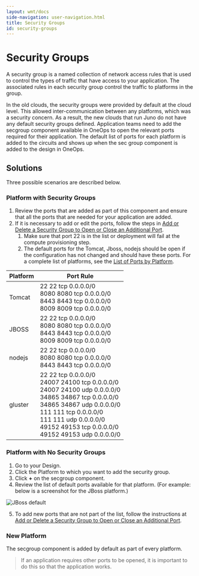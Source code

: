 ```yaml
---
layout: wmt/docs
side-navigation: user-navigation.html
title: Security Groups
id: security-groups
---
```


# Security Groups

A security group is a named collection of network access rules that is used to control the types of traffic that have access to your application. The associated rules in each security group control the traffic to platforms in the group.

In the old clouds, the security groups were provided by default at the cloud level. This allowed inter-communication between any platforms, which was a security concern. As a result, the new clouds that run Juno do not have any default security groups defined. Application teams need to add the secgroup component available in OneOps to open the relevant ports required for their application. The default list of ports for each platform is added to the circuits and shows up when the sec group component is added to the design in OneOps.

## Solutions

Three possible scenarios are described below.

### Platform with Security Groups

1. Review the ports that are added as part of this component and ensure that all the ports that are needed for your application are added.
2. If it is necessary to add or edit the ports, follow the steps in [Add or Delete a Security Group to Open or Close an Additional Port](/user/design/add-or-delete-a-security-group-to-open-or-close-an-additional-port.html).
    1. Make sure that port 22 is in the list or deployment will fail at the compute provisioning step.
    2. The default ports for the Tomcat, Jboss, nodejs should be open if the configuration has not changed and should have these ports. For a complete list of platforms, see the [List of Ports by Platform](/user/design/ports-by-platform.html).

| Platform | Port Rule
|----------|-----------
|Tomcat    |22 22 tcp 0.0.0.0/0<br/>8080 8080 tcp 0.0.0.0/0<br/>8443 8443 tcp 0.0.0.0/0<br/>8009 8009 tcp 0.0.0.0/0
|JBOSS     |22 22 tcp 0.0.0.0/0<br/>8080 8080 tcp 0.0.0.0/0<br/>8443 8443 tcp 0.0.0.0/0<br/>8009 8009 tcp 0.0.0.0/0
|nodejs    |22 22 tcp 0.0.0.0/0<br/>8080 8080 tcp 0.0.0.0/0<br/>8443 8443 tcp 0.0.0.0/0
|gluster   |22 22 tcp 0.0.0.0/0<br/>24007 24100 tcp 0.0.0.0/0<br/>24007 24100 udp 0.0.0.0/0<br>34865 34867 tcp 0.0.0.0/0<br/>34865 34867 udp 0.0.0.0/0<br/>111 111 tcp 0.0.0.0/0<br/>111 111 udp 0.0.0.0/0<br/>49152 49153 tcp 0.0.0.0/0<br/>49152 49153 udp 0.0.0.0/0

### Platform with No Security Groups


1. Go to your Design.
2. Click the Platform to which you want to add the security group.
3. Click **+** on the secgroup component.
4. Review the list of default ports available for that platform. (For example: below is a screenshot for the JBoss platform.)


<img src="/assets/docs/local/images/jboss-default.png" class="img-responsive" alt="JBoss default" />

5. To add new ports that are not part of the list, follow the instructions at [Add or Delete a Security Group to Open or Close an Additional Port](/user/design/add-or-delete-a-security-group-to-open-or-close-an-additional-port.html).

### New Platform

The secgroup component is added by default as part of every platform.

> If an application requires other ports to be opened, it is important to do this so that the application works.
